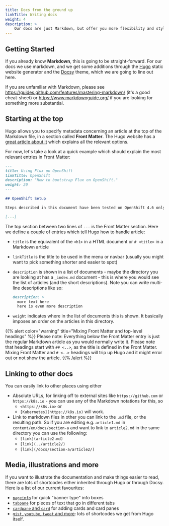```yaml
---
title: Docs from the ground up
linkTitle: Writing docs
weight: 4
description: >
    Our docs are just Markdown, but offer you more flexibility and styling options.
---
```


## Getting Started

If you already know **Markdown**, this is going to be straight-forward. For our docs we use markdown, and we get some additions through the [Hugo](https://gohugo.io) static website generator and the [Docsy](https://docsy.dev) theme, which we are going to line out here.

If you are unfamiliar with Markdown, please see <https://guides.github.com/features/mastering-markdown/> (it's a good cheat-sheet) or <https://www.markdownguide.org/> if you are looking for something more substantial.

## Starting at the top

Hugo allows you to specify metadata concerning an article at the top of the Markdown file, in a section called **Front Matter**. The Hugo website has a [great article about it](https://gohugo.io/content-management/front-matter/) which explains all the relevant options.

For now, let's take a look at a quick example which should explain the most relevant entries in Front Matter:

```markdown
---
title: Using Flux on OpenShift
linkTitle: OpenShift
description: "How to bootstrap Flux on OpenShift."
weight: 20
---

## OpenShift Setup

Steps described in this document have been tested on OpenShift 4.6 only. 

[...]
```

The top section between two lines of `---` is the Front Matter section. Here we define a couple of entries which tell Hugo how to handle article:

- `title` is the equivalent of the `<h1>` in a HTML document or `# <title>` in a Markdown article
- `linkTitle` is the title to be used in the menu or navbar (usually you might want to pick something shorter and easier to spot)
- `description` is shown in a list of documents - maybe the directory you are looking at has a `_index.md` document - this is where you would see the list of articles (and the short descriptions). Note you can write multi-line descriptions like so:

  ```markdown
  description: >
    more text here
    here is even more description
  ```

- `weight` indicates where in the list of documents this is shown. It basically imposes an order on the articles in this directory.

{{% alert color="warning" title="Mixing Front Matter and top-level headings" %}}
Please note: Everything below the Front Matter entry is just the regular Markdown article as you would normally write it. Please note that headings start with `## <..>`, as the title is defined in the Front Matter. Mixing Front Matter and `# <..>` headings will trip up Hugo and it might error out or not show the article.
{{% /alert %}}

## Linking to other docs

You can easily link to other places using either

- Absolute URLs, for linking off to external sites like `https://github.com` or `https://k8s.io` - you can use any of the Markdown notations for this, so
  - `<https://k8s.io>` or
  - `[Kubernetes](https://k8s.io)` will work.
- Link to markdown files in other you can link to the `.md` file, or the resulting path. So if you are editing e.g. `article1.md` in `content/en/docs/section-a` and want to link to `article2.md` in the same directory you can use the following:
  - `[link](article2.md)`
  - `[link](../article2/)`
  - `[link](/docs/section-a/article2/)`

## Media, illustrations and more

If you want to illustrate the documentation and make things easier to read, there are lots of shortcodes either inherited through Hugo or through Docsy. Here is a list of our current favourites:

- [`pageinfo`](https://www.docsy.dev/docs/adding-content/shortcodes/#pageinfo) for quick "banner type" info boxes
- [`tabpane`](https://www.docsy.dev/docs/adding-content/shortcodes/#tabbed-panes) for pieces of text that go in different tabs
- [`cardpane` and `card`](https://www.docsy.dev/docs/adding-content/shortcodes/#card-panes) for adding cards and card panes
- [`gist`, `youtube`, `tweet` and more](https://gohugo.io/content-management/shortcodes/): lots of shortcodes we get from Hugo itself.
